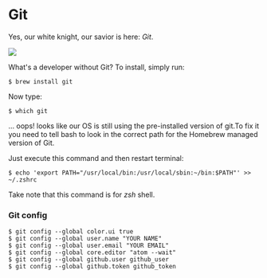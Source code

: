 # Git

Yes, our white knight, our savior is here: *Git*.

![](http://ak-hdl.buzzfed.com/static/2014-05/enhanced/webdr07/21/13/anigif_enhanced-12395-1400693542-1.gif)

What's a developer without Git? To install, simply run:

```shell
$ brew install git
```

Now type:

```shell
$ which git
```

... oops! looks like our OS is still using the pre-installed version of git.To fix it you need to tell bash to look in the correct path for the Homebrew managed version of Git.

Just execute this command and then restart terminal:

```shell
$ echo 'export PATH="/usr/local/bin:/usr/local/sbin:~/bin:$PATH"' >> ~/.zshrc
```

Take note that this command is for *zsh* shell.

### Git config

```shell
$ git config --global color.ui true
$ git config --global user.name "YOUR NAME"
$ git config --global user.email "YOUR EMAIL"
$ git config --global core.editor "atom --wait"
$ git config --global github.user github_user
$ git config --global github.token github_token
```
